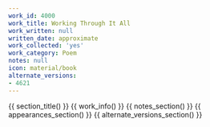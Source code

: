 ```yaml
---
work_id: 4000
work_title: Working Through It All
work_written: null
written_date: approximate
work_collected: 'yes'
work_category: Poem
notes: null
icon: material/book
alternate_versions:
- 4621
---
```


{{ section_title() }}
{{ work_info() }}
{{ notes_section() }}
{{ appearances_section() }}
{{ alternate_versions_section() }}